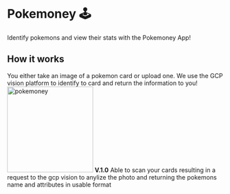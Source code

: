# Pokemoney 🕹
Identify pokemons and view their stats with the Pokemoney App!

## How it works
You either take an image of a pokemon card or upload one. We use the GCP vision platform to identify to card and return the information to you!
<img src="./pokemoney.gif" alt="pokemoney" width="200"/>
**V.1.0** 
Able to scan your cards resulting in a request to the gcp vision to anylize the photo and returning the pokemons name and attributes in usable format

